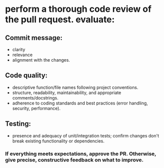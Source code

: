 # perform a thorough code review of the pull request. evaluate:

## Commit message:

-   clarity
-   relevance
-   alignment with the changes.

## Code quality:

-   descriptive function/file names following project conventions.
-   structure, readability, maintainability, and appropriate comments/docstrings.
-   adherence to coding standards and best practices (error handling, security, performance).

## Testing:

-   presence and adequacy of unit/integration tests; confirm changes don't break existing functionality or dependencies.

### If everything meets expectations, approve the PR. Otherwise, give precise, constructive feedback on what to improve.
